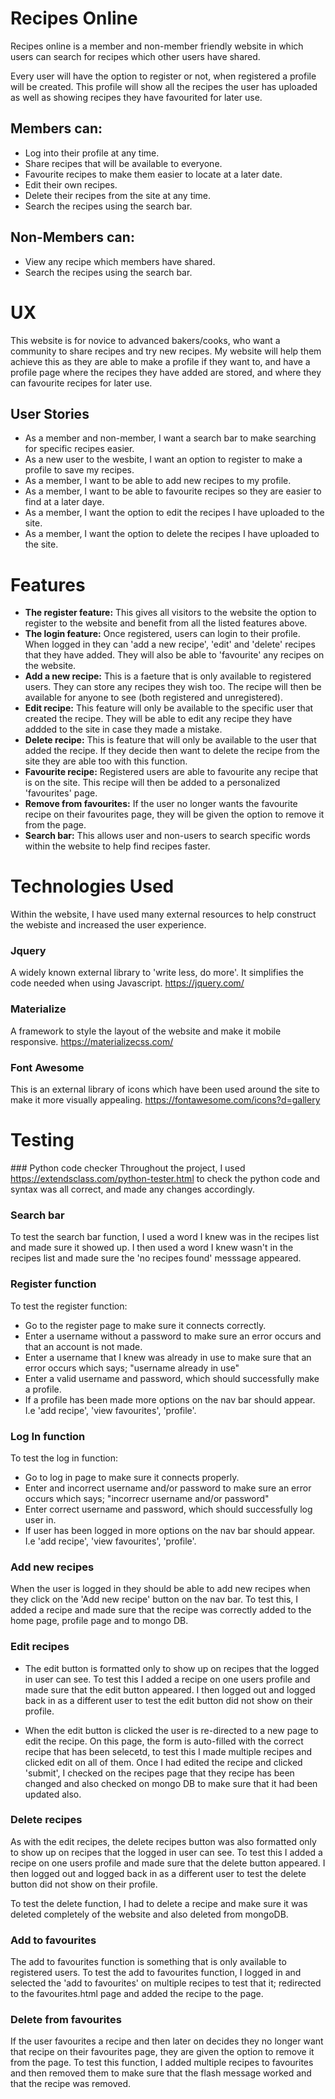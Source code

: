 # Recipes Online

Recipes online is a member and non-member friendly website in which users can search for recipes 
which other users have shared. 

Every user will have the option to register or not, when registered a profile will be created. 
This profile will show all the recipes the user has uploaded as well as showing recipes they have 
favourited for later use.

## **Members can:**
* Log into their profile at any time. 
* Share recipes that will be available to everyone. 
* Favourite recipes to make them easier to locate at a later date. 
* Edit their own recipes.
* Delete their recipes from the site at any time.
* Search the recipes using the search bar. 

## **Non-Members can:**
* View any recipe which members have shared.
* Search the recipes using the search bar. 

# UX 
This website is for novice to advanced bakers/cooks, who want a community to share recipes and try new 
recipes. 
My website will help them achieve this as they are able to make a profile if they want to, and have a profile
page where the recipes they have added are stored, and where they can favourite recipes for later use. 

## User Stories

* As a member and non-member, I want a search bar to make searching for specific recipes easier. 
* As a new user to the wesbite, I want an option to register to make a profile to save my recipes. 
* As a member, I want to be able to add new recipes to my profile.
* As a member, I want to be able to favourite recipes so they are easier to find at a later daye. 
* As a member, I want the option to edit the recipes I have uploaded to the site.
* As a member, I want the option to delete the recipes I have uploaded to the site. 

# Features

* **The register feature:**
This gives all visitors to the website the option to register 
to the website and benefit from all the listed features above. 
* **The login feature:**
Once registered, users can login to their profile. When logged in
they can 'add a new recipe', 'edit' and 'delete' recipes that they 
have added. They will also be able to 'favourite' any recipes 
on the website. 
* **Add a new recipe:**
This is a faeture that is only available to registered users.
They can store any recipes they wish too. The recipe will then be available 
for anyone to see (both registered and unregistered).
* **Edit recipe:**
This feature will only be available to the specific user that created the recipe. 
They will be able to edit any recipe they have addded to the site in case they made 
a mistake. 
* **Delete recipe:**
This is feature that will only be available to the user that added the recipe. 
If they decide then want to delete the recipe from the site they are able too with 
this function. 
* **Favourite recipe:**
Registered users are able to favourite any recipe that is on the site. 
This recipe will then be added to a personalized 'favourites' page. 
* **Remove from favourites:**
If the user no longer wants the favourite recipe on their favourites page,
they will be given the option to remove it from the page. 
* **Search bar:**
This allows user and non-users to search specific words within the website to help find recipes faster. 

# Technologies Used
Within the website, I have used many external resources to help construct the webiste and 
increased the user experience. 
### Jquery 
A widely known external library to 'write less, do more'. It simplifies the code needed when
using Javascript. https://jquery.com/
### Materialize
A framework to style the layout of the website and make it mobile responsive. 
https://materializecss.com/
### Font Awesome
This is an external library of icons which have been used around the site to make it more
visually appealing. 
https://fontawesome.com/icons?d=gallery

# Testing 

### Python code checker
Throughout the project, I used https://extendsclass.com/python-tester.html to check the python code 
and syntax was all correct, and made any changes accordingly. 

### Search bar 
To test the search bar function, I used a word I knew was in the recipes list and made sure it showed up.
I then used a word I knew wasn't in the recipes list and made sure the 'no recipes found' messsage
appeared. 

### Register function 
To test the register function:
* Go to the register page to make sure it connects correctly.
* Enter a username without a password to make sure an error occurs and that an account is not 
made.
* Enter a username that I knew was already in use to make sure that an error occurs which says; "username
already in use"
* Enter a valid username and password, which should successfully make a profile.
* If a profile has been made more options on the nav bar should appear. I.e 'add recipe',
'view favourites', 'profile'. 

### Log In function
To test the log in function:
* Go to log in page to make sure it connects properly. 
* Enter and incorrect username and/or password to make sure an error occurs which says; "incorrecr 
username and/or password"
* Enter correct username and password, which should successfully log user in. 
* If user has been logged in more options on the nav bar should appear. I.e 'add recipe',
'view favourites', 'profile'.

### Add new recipes
When the user is logged in they should be able to add new recipes when they click on the 'Add new recipe'
button on the nav bar. 
To test this, I added a recipe and made sure that the recipe was correctly added to the home page, 
profile page and to mongo DB.

### Edit recipes
* The edit button is formatted only to show up on recipes that the logged in user can see. To test this 
I added a recipe on one users profile and made sure that the edit button appeared. I then logged out 
and logged back in as a different user to test the edit button did not show on their profile. 

* When the edit button is clicked the user is re-directed to a new page to edit the recipe. 
On this page, the form is auto-filled with the correct recipe that has been selecetd, to test this 
I made multiple recipes and clicked edit on all of them. 
Once I had edited the recipe and clicked 'submit', I checked on the recipes page that they recipe
has been changed and also checked on mongo DB to make sure that it had been updated also. 

### Delete recipes
As with the edit recipes, the delete recipes button was also formatted only to show up on recipes that
the logged in user can see. To test this I added a recipe on one users profile and made sure that the delete button appeared. I then logged out 
and logged back in as a different user to test the delete button did not show on their profile. 

To test the delete function, I had to delete a recipe and make sure it was deleted completely of the 
website and also deleted from mongoDB. 

### Add to favourites 
The add to favourites function is something that is only available to registered users. 
To test the add to favourites function, I logged in and selected the 'add to favourites' on multiple
recipes to test that it; redirected to the favourites.html page and added the recipe to the page. 

### Delete from favourites
If the user favourites a recipe and then later on decides they no longer want that recipe on their 
favourites page, they are given the option to remove it from the page. 
To test this function, I added multiple recipes to favourites and then removed them to make sure that
the flash message worked and that the recipe was removed. 

